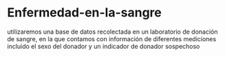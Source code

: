 # Enfermedad-en-la-sangre
utilizaremos una base de datos recolectada en un laboratorio de donación de sangre, en la que contamos con información de diferentes mediciones incluido el sexo del donador y un indicador de donador sospechoso
